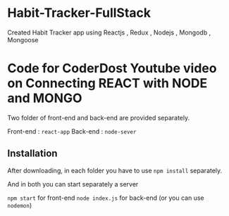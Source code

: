 # Habit-Tracker-FullStack
Created Habit Tracker app using Reactjs , Redux , Nodejs , Mongodb , Mongoose 


# Code for CoderDost Youtube video on Connecting REACT with NODE and MONGO


Two folder of front-end and back-end are provided separately.

Front-end : `react-app`
Back-end : `node-sever`

## Installation 
After downloading, in each folder you have to use `npm install` separately.

And in both you can start separately a server

`npm start` for front-end
`node index.js` for back-end (or you can use `nodemon`)
